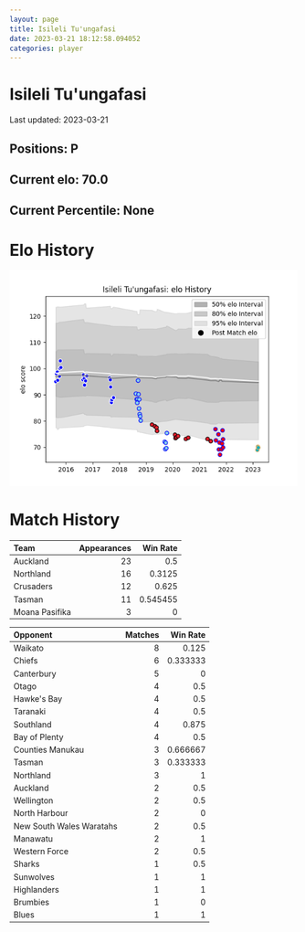 ```yaml
---  
layout: page  
title: Isileli Tu'ungafasi  
date: 2023-03-21 18:12:58.094052  
categories: player  
---
```

# Isileli Tu'ungafasi


Last updated: 2023-03-21
## Positions: P

## Current elo: 70.0

## Current Percentile: None

# Elo History


![elo history](history_IsileliTu'ungafasi.png)
# Match History


| Team           |   Appearances |   Win Rate |
|:---------------|--------------:|-----------:|
| Auckland       |            23 |   0.5      |
| Northland      |            16 |   0.3125   |
| Crusaders      |            12 |   0.625    |
| Tasman         |            11 |   0.545455 |
| Moana Pasifika |             3 |   0        |

| Opponent                 |   Matches |   Win Rate |
|:-------------------------|----------:|-----------:|
| Waikato                  |         8 |   0.125    |
| Chiefs                   |         6 |   0.333333 |
| Canterbury               |         5 |   0        |
| Otago                    |         4 |   0.5      |
| Hawke's Bay              |         4 |   0.5      |
| Taranaki                 |         4 |   0.5      |
| Southland                |         4 |   0.875    |
| Bay of Plenty            |         4 |   0.5      |
| Counties Manukau         |         3 |   0.666667 |
| Tasman                   |         3 |   0.333333 |
| Northland                |         3 |   1        |
| Auckland                 |         2 |   0.5      |
| Wellington               |         2 |   0.5      |
| North Harbour            |         2 |   0        |
| New South Wales Waratahs |         2 |   0.5      |
| Manawatu                 |         2 |   1        |
| Western Force            |         2 |   0.5      |
| Sharks                   |         1 |   0.5      |
| Sunwolves                |         1 |   1        |
| Highlanders              |         1 |   1        |
| Brumbies                 |         1 |   0        |
| Blues                    |         1 |   1        |